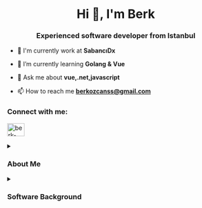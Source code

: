 <h1 align="center">Hi 👋, I'm Berk</h1>
<h3 align="center">Experienced software developer from Istanbul</h3>

- 🔭 I'm currently work at **SabancıDx**

- 🌱 I’m currently learning **Golang & Vue**

- 💬 Ask me about **vue,.net,javascript**

- 📫 How to reach me **berkozcanss@gmail.com**

<h3 align="left">Connect with me:</h3>
<p align="left">
<a href="https://www.linkedin.com/in/berk-%C3%B6zcan-77bb67a5/" target="blank"><img align="center" src="https://raw.githubusercontent.com/rahuldkjain/github-profile-readme-generator/master/src/images/icons/Social/linked-in-alt.svg" alt="berk-ozcan" height="30" width="40" /></a>
</p>
<details>
<summary><h3>About Me</h3></summary>
 
#### Hello! 👋 Let me tell you more about myself. I am 30 years old. As part of StudioDx, a thriving subsidiary under the esteemed Sabancı Holding, I'm proud to contribute to our cutting-edge e-procurement platform PratisPro, revolutionizing digital procurement. Our platform stands out with robust features, including multi-language support for a global user base.

#### Now, let's dive into our tech toolbox. At the backend, we're taking advantage of the Domain Driven Design (DDD) strategy. We are using the Command Query Responsibility Segregation (CQRS) pattern and Mediator pattern. Those strategies and patterns are empowering us to build a scalable and efficient system while dealing with a complex domain. C# .NET Core forms the backbone, and Vue.js adds flair to the frontend. Data is in good hands with PostgreSQL and MongoDB, and Elasticsearch keeps our logs organized. To ensure a seamless experience, we've implemented SignalR for real-time updates, keeping our users effortlessly informed.

#### Embracing a Backend For Frontend approach, we prioritize crafting code that not only functions flawlessly but is also user-friendly. In our agile environment, we follow the Scrum methodology with 2-week sprints, ensuring flexibility and efficiency in our development cycles.

#### It's an exhilarating journey here at StudioDx, where technology meets innovation. If you have something to share or ask, please feel free to contact me. :smile: 
</details>
<details>
 <summary><h3>Software Background</h3></summary>

#### The ones that I actively work with:
![.Net](https://img.shields.io/badge/.NET-5C2D91?style=for-the-badge&logo=.net&logoColor=white)![Vue.js](https://img.shields.io/badge/vuejs-%2335495e.svg?style=for-the-badge&logo=vuedotjs&logoColor=%234FC08D)![RabbitMQ](https://img.shields.io/badge/Rabbitmq-FF6600?style=for-the-badge&logo=rabbitmq&logoColor=white)![Postgres](https://img.shields.io/badge/postgres-%23316192.svg?style=for-the-badge&logo=postgresql&logoColor=white)![MongoDB](https://img.shields.io/badge/MongoDB-%234ea94b.svg?style=for-the-badge&logo=mongodb&logoColor=white)![ElasticSearch](https://img.shields.io/badge/-ElasticSearch-005571?style=for-the-badge&logo=elasticsearch)![Azure](https://img.shields.io/badge/azure-%230072C6.svg?style=for-the-badge&logo=microsoftazure&logoColor=white)![Figma](https://img.shields.io/badge/figma-%23F24E1E.svg?style=for-the-badge&logo=figma&logoColor=white)![C#](https://img.shields.io/badge/c%23-%23239120.svg?style=for-the-badge&logo=csharp&logoColor=white)![JavaScript](https://img.shields.io/badge/javascript-%23323330.svg?style=for-the-badge&logo=javascript&logoColor=%23F7DF1E)![Bootstrap](https://img.shields.io/badge/bootstrap-%238511FA.svg?style=for-the-badge&logo=bootstrap&logoColor=white)![SASS](https://img.shields.io/badge/SASS-hotpink.svg?style=for-the-badge&logo=SASS&logoColor=white)![Vite](https://img.shields.io/badge/vite-%23646CFF.svg?style=for-the-badge&logo=vite&logoColor=white)![ESLint](https://img.shields.io/badge/ESLint-4B3263?style=for-the-badge&logo=eslint&logoColor=white)![Canva](https://img.shields.io/badge/Canva-%2300C4CC.svg?style=for-the-badge&logo=Canva&logoColor=white)
#### The ones that I have experienced with: 
![React Native](https://img.shields.io/badge/react_native-%2320232a.svg?style=for-the-badge&logo=react&logoColor=%2361DAFB)![Heroku](https://img.shields.io/badge/heroku-%23430098.svg?style=for-the-badge&logo=heroku&logoColor=white)![C](https://img.shields.io/badge/c-%2300599C.svg?style=for-the-badge&logo=c&logoColor=white)![CSS3](https://img.shields.io/badge/css3-%231572B6.svg?style=for-the-badge&logo=css3&logoColor=white)![HTML5](https://img.shields.io/badge/html5-%23E34F26.svg?style=for-the-badge&logo=html5&logoColor=white)![Java](https://img.shields.io/badge/java-%23ED8B00.svg?style=for-the-badge&logo=java&logoColor=white)![Markdown](https://img.shields.io/badge/markdown-%23000000.svg?style=for-the-badge&logo=markdown&logoColor=white)![PHP](https://img.shields.io/badge/php-%23777BB4.svg?style=for-the-badge&logo=php&logoColor=white)![Python](https://img.shields.io/badge/python-3670A0?style=for-the-badge&logo=python&logoColor=ffdd54)![Shell Script](https://img.shields.io/badge/shell_script-%23121011.svg?style=for-the-badge&logo=gnu-bash&logoColor=white)![Expo](https://img.shields.io/badge/expo-1C1E24?style=for-the-badge&logo=expo&logoColor=#D04A37)![jQuery](https://img.shields.io/badge/jquery-%230769AD.svg?style=for-the-badge&logo=jquery&logoColor=white)![Laravel](https://img.shields.io/badge/laravel-%23FF2D20.svg?style=for-the-badge&logo=laravel&logoColor=white)![NodeJS](https://img.shields.io/badge/node.js-6DA55F?style=for-the-badge&logo=node.js&logoColor=white)![React](https://img.shields.io/badge/react-%2320232a.svg?style=for-the-badge&logo=react&logoColor=%2361DAFB) ![Flutter](https://img.shields.io/badge/Flutter-%2302569B.svg?style=for-the-badge&logo=Flutter&logoColor=white)![Dart](https://img.shields.io/badge/dart-%230175C2.svg?style=for-the-badge&logo=dart&logoColor=white)![Spring](https://img.shields.io/badge/spring-%236DB33F.svg?style=for-the-badge&logo=spring&logoColor=white)
#### The ones that I am trying to gain experience
![Firebase](https://img.shields.io/badge/Firebase-039BE5?style=for-the-badge&logo=Firebase)![Nuxtjs](https://img.shields.io/badge/Nuxt-002E3B?style=for-the-badge&logo=nuxtdotjs&logoColor=#00DC82)
 
</details>